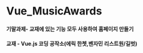 # Vue_MusicAwards
<h4>기말과제- 교재에 있는 기능 모두 사용하여 홈페이지 만들기</h4>
<h4>교재 - Vue.js 코딩 공작소(에릭 한쳇,벤자민 리스트원/길벗)</h4>

